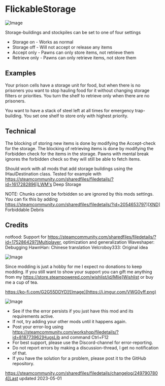 # FlickableStorage

![Image](https://i.imgur.com/iCj5o7O.png)


Storage-buildings and stockpiles can be set to one of four settings



-  Storage on - Works as normal
-  Storage off - Will not accept or release any items
-  Accept only - Pawns can only store items, not retrieve them
-  Retrieve only - Pawns can only retrieve items, not store them



## Examples

Your prison cells have a storage unit for food, but when there is no prisoners you want to stop hauling food for it without changing storage filters or priorities. You turn the shelf to retrieve only when there are no prisoners.

You want to have a stack of steel left at all times for emergency trap-building. You set one shelf to store only with highest priority. 

## Technical

The blocking of storing new items is done by modifying the Accept-check for the storage.
The blocking of retrieving items is done by modifying the Forbidden check for the items in the storage. Pawns with mental break ignores the forbidden check so they will still be able to fetch items.

Should work with all mods that add storage buildings using the IHaulDestination class. Tested for example with https://steamcommunity.com/sharedfiles/filedetails/?id=1617282896]LWM's Deep Storage

NOTE: Chunks cannot be forbidden so are ignored by this mods settings. You can fix this by adding  https://steamcommunity.com/sharedfiles/filedetails/?id=2054653797][XND] Forbiddable Debris

## Credits

notfood: Support for https://steamcommunity.com/sharedfiles/filedetails/?id=1752864297]Multiplayer, optimization and generalization
Waveshaper: Debugging
HawnHan: Chinese translation
Velcroboy333: Original idea
	
![Image](https://i.imgur.com/Ds0rBAD.png)

Since modding is just a hobby for me I expect no donations to keep modding. If you still want to show your support you can gift me anything from my https://store.steampowered.com/wishlist/id/Mlie]Wishlist or buy me a cup of tea.

https://ko-fi.com/G2G55DDYD]![Image](https://i.imgur.com/VWG0yff.png)


![Image](https://i.imgur.com/5xwDG6H.png)



-  See if the the error persists if you just have this mod and its requirements active.
-  If not, try adding your other mods until it happens again.
-  Post your error-log using https://steamcommunity.com/workshop/filedetails/?id=818773962]HugsLib and command Ctrl+F12
-  For best support, please use the Discord-channel for error-reporting.
-  Do not report errors by making a discussion-thread, I get no notification of that.
-  If you have the solution for a problem, please post it to the GitHub repository.


https://steamcommunity.com/sharedfiles/filedetails/changelog/2497907804]Last updated 2023-05-01
